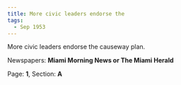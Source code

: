 ```yaml
---  
title: More civic leaders endorse the  
tags:  
  - Sep 1953  
---  
```

  
More civic leaders endorse the causeway plan.  
  
Newspapers: **Miami Morning News or The Miami Herald**  
  
Page: **1**, Section: **A** 
